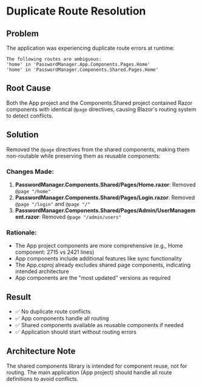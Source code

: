 # Duplicate Route Resolution

## Problem
The application was experiencing duplicate route errors at runtime:

```
The following routes are ambiguous:
'home' in 'PasswordManager.App.Components.Pages.Home'
'home' in 'PasswordManager.Components.Shared.Pages.Home'
```

## Root Cause
Both the App project and the Components.Shared project contained Razor components with identical `@page` directives, causing Blazor's routing system to detect conflicts.

## Solution
Removed the `@page` directives from the shared components, making them non-routable while preserving them as reusable components:

### Changes Made:
1. **PasswordManager.Components.Shared/Pages/Home.razor**: Removed `@page "/home"`
2. **PasswordManager.Components.Shared/Pages/Login.razor**: Removed `@page "/login"` and `@page "/"`  
3. **PasswordManager.Components.Shared/Pages/Admin/UserManagement.razor**: Removed `@page "/admin/users"`

### Rationale:
- The App project components are more comprehensive (e.g., Home component: 2715 vs 2421 lines)
- App components include additional features like sync functionality
- The App.csproj already excludes shared page components, indicating intended architecture
- App components are the "most updated" versions as required

## Result
- ✅ No duplicate route conflicts
- ✅ App components handle all routing
- ✅ Shared components available as reusable components if needed
- ✅ Application should start without routing errors

## Architecture Note
The shared components library is intended for component reuse, not for routing. The main application (App project) should handle all route definitions to avoid conflicts.